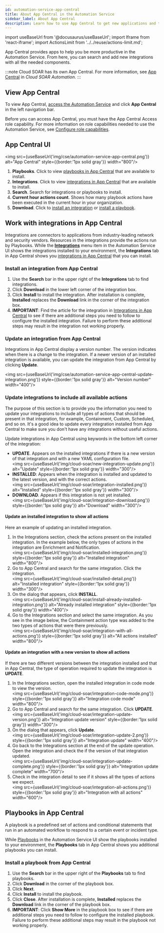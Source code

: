 ```yaml
---
id: automation-service-app-central
title: About App Central in the Automation Service
sidebar_label: About App Central
description: Learn how to use App Central to get new applications and tools.
---
```


import useBaseUrl from '@docusaurus/useBaseUrl';
import Iframe from 'react-iframe';
import ActionsLimit from '../../reuse/actions-limit.md';

App Central provides apps to help you be more productive in the Automation Service. From here, you can search and add new integrations with all the needed components.

:::note
Cloud SOAR has its own App Central. For more information, see [App Central](/docs/cloud-soar/automation/#app-central) in *Cloud SOAR Automation*.
:::

<!-- Micro lesson is commented out until it is adjusted to show that App Central is no longer under Cloud SIEM but is part of the Automation Service.

Watch this micro lesson to learn how to use App Central.

<Iframe url="https://www.youtube.com/embed/cfJtReLrMFg?rel=0"
     width="854px"
     height="480px"
     id="myId"
     className="video-container"
     display="initial"
     position="relative"
     allow="accelerometer; autoplay=1; clipboard-write; encrypted-media; gyroscope; picture-in-picture"
     allowfullscreen
     />

-->

## View App Central

To view App Central, [access the Automation Service](/docs/platform-services/automation-service/about-automation-service/#access-the-automation-service) and click **App Central** in the left navigation bar.

Before you can access App Central, you must have the App Central Access role capability. For more information on role capabilities needed to use the Automation Service, see [Configure role capabilities](/docs/platform-services/automation-service/about-automation-service/#configure-role-capabilities).

## App Central UI

<img src={useBaseUrl('img/cse/automation-service-app-central.png')} alt="App Central" style={{border:'1px solid gray'}} width="800"/>

1. **Playbooks**. Click to view [playbooks in App Central](#playbooks-in-app-central) that are available to install.
1. **Integrations**. Click to view [integrations in App Central](/docs/platform-services/automation-service/app-central/integrations/) that are available to install.
1. **Search**. Search for integrations or playbooks to install.
1. **Current hour actions count**. Shows how many playbook actions have been executed in the current hour in your organization. <ActionsLimit/>
1. **Download**. Click to [install an integration](#install-an-integration-from-app-central) or [install a playbook](#install-a-playbook-from-app-central).

## Work with integrations in App Central

Integrations are connectors to applications from industry-leading network and security vendors. Resources in the integrations provide the actions run by Playbooks. While the [**Integrations**](/docs/platform-services/automation-service/automation-service-integrations/) menu item in the Automation Service UI shows the integrations installed to your environment, the **Integrations** tab in App Central shows you [integrations in App Central](/docs/platform-services/automation-service/app-central/integrations/) that you can install.

### Install an integration from App Central

1. Use the **Search** bar in the upper right of the **Integrations** tab to find integrations.
1. Click **Download** in the lower left corner of the integration box.
1. Click **Install** to install the integration. After installation is complete, **Installed** replaces the **Download** link in the corner of the integration box.
1. **IMPORTANT**: Find the article for the integration in [Integrations in App Central](/docs/platform-services/automation-service/app-central/integrations/) to see if there are additional steps you need to follow to configure the installed integration. Failure to perform these additional steps may result in the integration not working properly.

### Update an integration from App Central

Integrations in App Central display a version number. The version indicates when there is a change to the integration. If a newer version of an installed integration is available, you can update the integration from App Central by clicking **Update**.

<img src={useBaseUrl('img/cse/automation-service-app-central-update-integration.png')} style={{border:'1px solid gray'}} alt="Version number" width="400"/>

### Update integrations to include all available actions

The purpose of this section is to provide you the information you need to update your integrations to include all types of actions that should be present in that integration, for example, Containment, Custom, Scheduled, and so on. It's a good idea to update every integration installed from App Central to make sure you don't have any integrations without useful actions.

Update integrations in App Central using keywords in the bottom left corner of the integration:

* **UPDATE**. Appears on the installed integrations if there is a new version of that integration and with a new YAML configuration file. <br/><img src={useBaseUrl('img/cloud-soar/new-integration-update.png')} alt="Update" style={{border:'1px solid gray'}} width="300"/>
* **INSTALLED**: Appears when the integration is installed and updated to the latest version, and with the correct actions.<br/><img src={useBaseUrl('img/cloud-soar/integration-installed.png')} alt="Installed" style={{border:'1px solid gray'}} width="300"/>
* **DOWNLOAD**. Appears if this integration is not yet installed.<br/><img src={useBaseUrl('img/cloud-soar/integration-download.png')} style={{border:'1px solid gray'}} alt="Download" width="300"/>

#### Update an installed integration to show all actions

Here an example of updating an installed integration.

1. In the Integrations section, check the actions present on the installed integration. In the example below, the only types of actions in the integration are Enrichment and Notification. <br/><img src={useBaseUrl('img/cloud-soar/installed-integration.png')} style={{border:'1px solid gray'}} alt="Installed integration" width="800"/>
1. Go to App Central and search for the same integration. Click the integration. <br/><img src={useBaseUrl('img/cloud-soar/installed-detail.png')} alt="Installed integration" style={{border:'1px solid gray'}} width="300"/>
1. On the dialog that appears, click **INSTALL**. <br/><img src={useBaseUrl('img/cloud-soar/install-already-installed-integration.png')} alt="Already installed integration" style={{border:'1px solid gray'}} width="400"/>
1. Go to the Integrations section and select the same integration. As you see in the image below, the Containment action type was added to the two types of actions that were there previously. <br/><img src={useBaseUrl('img/cloud-soar/integration-with-all-actions.png')} style={{border:'1px solid gray'}} alt="All actions installed" width="800"/>

#### Update an integration with a new version to show all actions

If there are two different versions between the integration installed and that in App Central, the type of operation required to update the integration is **UPDATE**.

1. In the Integrations section, open the installed integration in code mode to view the version. <br/><img src={useBaseUrl('img/cloud-soar/integration-code-mode.png')} style={{border:'1px solid gray'}} alt="Integration code mode" width="800"/>
1. Go to App Central and search for the same integration. Click **UPDATE**. <br/><img src={useBaseUrl('img/cloud-soar/integration-update-version.png')} alt="Integration update version" style={{border:'1px solid gray'}} width="300"/>
1. On the dialog that appears, click **Update**.  <br/><img src={useBaseUrl('img/cloud-soar/integration-update-2.png')} style={{border:'1px solid gray'}} alt="Integration update" width="400"/>
1. Go back to the Integrations section at the end of the update operation. Open the integration and check the if the version of that integration updated. <br/><img src={useBaseUrl('img/cloud-soar/integration-update-complete.png')} style={{border:'1px solid gray'}} alt="Integration update complete" width="700"/>
1. Check in the integration detail to see if it shows all the types of actions we expect. <br/><img src={useBaseUrl('img/cloud-soar/integration-all-actions.png')} style={{border:'1px solid gray'}} alt="Integration with all actions" width="600"/>

## Playbooks in App Central

A playbook is a predefined set of actions and conditional statements that run in an automated workflow to respond to a certain event or incident type.

While [Playbooks](/docs/platform-services/automation-service/automation-service-playbooks/) in the Automation Service UI show the playbooks installed to your environment, the **Playbooks** tab in App Central shows you additional playbooks you can install.

### Install a playbook from App Central

1. Use the **Search** bar in the upper right of the **Playbooks** tab to find playbooks.
1. Click **Download** in the corner of the playbook box.
1. Click **Next**.
1. Click **Install** to install the playbook.
1. Click **Close**. After installation is complete, **Installed** replaces the **Download** link in the corner of the playbook box.
1. **IMPORTANT**: Click **Show More** in the playbook box to see if there are additional steps you need to follow to configure the installed playbook. Failure to perform these additional steps may result in the playbook not working properly.

<!-- There used to be an export button, but now it's gone. Saving this text below in case it comes back.

## Export from App Central

You can export the contents of integrations and playbooks from App Central.

1. Click the **Go to export page** button in the top right corner of the **Integrations** tab.<br/><img src={useBaseUrl('img/cse/automation-service-app-central-export-button.png')} alt="Go to the export page" style={{border: '1px solid gray'}} width="300"/>
1. Select the items you want to export. Provide a description in the box provided. If you select more than one item, you are prompted to provide a title as well.
1. Scroll down and click **Export** at the bottom right corner of the screen. The selections are exported in a .tar file to your downloads folder.
1. Extract the .tar file. An archive file is extracted from the .tar file (for example, a .tar.gz file).
1. Extract the archive file. The exported items are extracted, including any YAML files they contain.

-->
